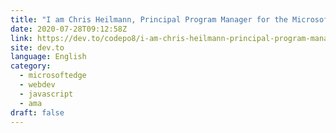 ```yaml
---
title: "I am Chris Heilmann, Principal Program Manager for the Microsoft Edge developer tools - AMA!"
date: 2020-07-28T09:12:58Z
link: https://dev.to/codepo8/i-am-chris-heilmann-principal-program-manager-for-the-microsoft-edge-developer-tools-ama-2hbb?utm_medium=RSS&utm_source=news.12bit.vn
site: dev.to
language: English
category:
  - microsoftedge
  - webdev
  - javascript
  - ama
draft: false
---
```

